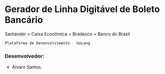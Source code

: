 # Gerador de Linha Digitável de Boleto Bancário
Santander + Caixa Econômica + Bradesco + Banco do Brasil

```sh
Plataforma de Desenvolvimento - GoLang
```

### Desenvolvedor:

* Alvaro Santos
